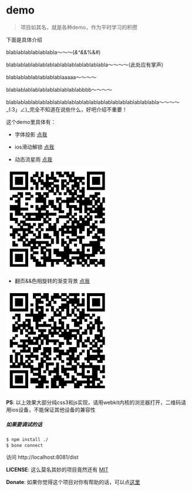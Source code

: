 # demo
>项目如其名，就是各种demo，作为平时学习的积攒

下面是具体介绍

blablablablablablabla～～～(*&^&*&%$%*&%%%*$&*#*)

blablablablablablablablablablablablablabla～～～～(此处应有掌声)

blablablablablablablablaaaaa～～～～

blablablablablablablablablablabbbb～～～～

blablablablablablablablablablablablablablablablablablablablabla～～～～ \_(:3」∠)\_完全不知道在说些什么，好吧介绍不重要！

这个demo里具体有：

* 字体投影 [点我](http://wyicwx.github.io/demo/dist/shadow/)

* ios滑动解锁 [点我](http://wyicwx.github.io/demo/dist/sliding-effect/)

* 动态流星雨 [点我](http://wyicwx.github.io/demo/dist/meteor/)

![qrcode](./qrcode/meteor.png)

* 翻页&&色相旋转的渐变背景 [点我](http://wyicwx.github.io/demo/dist/turn/)

![qrcode](./qrcode/turn.png)

**PS**: 以上效果大部分纯css3和js实现，请用webkit内核的浏览器打开，二维码请用ios设备，不能保证其他设备的兼容性

##### 如果要调试的话

```shell
$ npm install ./
$ bone connect
```

访问 http://localhost:8081/dist

**LICENSE**: 这么莫名其妙的项目竟然还有 [MIT](/LICENSE) 

**Donate**: 如果你觉得这个项目对你有帮助的话，可以点[这里](/Donate.md)